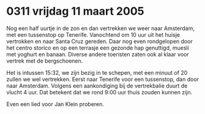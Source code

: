 # 0311 vrijdag 11 maart 2005
Nog een half uurtje in de zon en dan vertrekken we weer naar Amsterdam, met een tussenstop op Tenerife. Vanochtend om 10 uur uit het huisje vertrokken en naar Santa Cruz gereden. Daar nog even rondgelopen door het centro storico en op een terrasje een gezonde hap genuttigd, muesli met yoghurt en banaan. Diverse andere toeristen zaten ook al klaar voor vertrek met de bergschoenen.

Het is intussen 15:32, we zijn bezig in te schepen, met een minuut of 20 zullen we wel vertrekken. Eerst naar Tenerife voor een tussenstop, dan door naar Amsterdam. Volgens een aankondiging bij de vertrekbalie duurt de vlucht 4 uur. Dat betekent dat we rond 9:00 uur thuis zouden kunnen zijn.

Even een lied voor Jan Klein proberen.